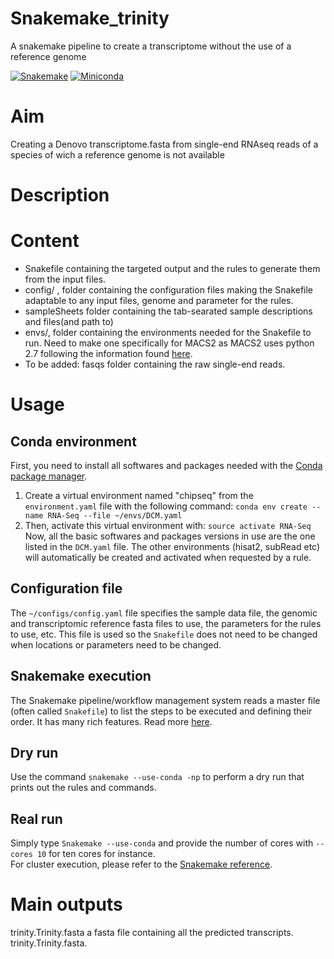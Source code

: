 # Snakemake_trinity

A snakemake pipeline to create a transcriptome without the use of a reference genome

[![Snakemake](https://img.shields.io/badge/snakemake-≥5.2.0-brightgreen.svg)](https://snakemake.bitbucket.io)
[![Miniconda](https://img.shields.io/badge/miniconda-blue.svg)](https://conda.io/miniconda)

# Aim
Creating a Denovo transcriptome.fasta from single-end RNAseq reads of a species of wich a reference genome is not available


# Description


# Content
- Snakefile containing the targeted output and the rules to generate them from the input files.
- config/ , folder containing the configuration files making the Snakefile adaptable to any input files, genome and parameter for the rules.
- sampleSheets folder containing the tab-searated sample descriptions and files(and path to)
- envs/, folder containing the environments needed for the Snakefile to run. Need to make one specifically for MACS2 as MACS2 uses python 2.7 following the information found [here](https://groups.google.com/forum/#!searchin/snakemake/macs%7Csort:relevance/snakemake/60txGSq81zE/NzCUTdJ_AQAJ).
- To be added: fasqs folder containing the raw single-end reads.


# Usage

## Conda environment
First, you need to install all softwares and packages needed with the [Conda package manager](https://conda.io/docs/using/envs.html).  
1. Create a virtual environment named "chipseq" from the `environment.yaml` file with the following command:
`conda env create --name RNA-Seq --file ~/envs/DCM.yaml`
2. Then, activate this virtual environment with: `source activate RNA-Seq`    
Now, all the basic softwares and packages versions in use are the one listed in the `DCM.yaml` file.
The other environments (hisat2, subRead etc) will automatically be created and activated when requested by a rule.

## Configuration file
The `~/configs/config.yaml` file specifies the sample data file, the genomic and transcriptomic reference fasta files to use, the parameters for the rules to use, etc. This file is used so the `Snakefile` does not need to be changed when locations or parameters need to be changed.

## Snakemake execution
The Snakemake pipeline/workflow management system reads a master file (often called `Snakefile`) to list the steps to be executed and defining their order.
It has many rich features. Read more [here](https://snakemake.readthedocs.io/en/stable/).

## Dry run
Use the command `snakemake --use-conda -np` to perform a dry run that prints out the rules and commands.

## Real run
Simply type `Snakemake --use-conda` and provide the number of cores with `--cores 10` for ten cores for instance.  
For cluster execution, please refer to the [Snakemake reference](https://snakemake.readthedocs.io/en/stable/executable.html#cluster-execution).

# Main outputs
trinity.Trinity.fasta a fasta file containing all the predicted transcripts.
trinity.Trinity.fasta.      
